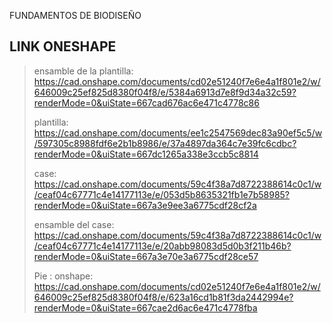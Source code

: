 FUNDAMENTOS DE BIODISEÑO

<h2> LINK ONESHAPE</h2>

> ensamble de la plantilla: https://cad.onshape.com/documents/cd02e51240f7e6e4a1f801e2/w/646009c25ef825d8380f04f8/e/5384a6913d7e8f9d34a32c59?renderMode=0&uiState=667cad676ac6e471c4778c86
>
> plantilla: https://cad.onshape.com/documents/ee1c2547569dec83a90ef5c5/w/597305c8988fdf6e2b1b8986/e/37a4897da364c7e39fc6cdbc?renderMode=0&uiState=667dc1265a338e3ccb5c8814
>
> case: https://cad.onshape.com/documents/59c4f38a7d8722388614c0c1/w/ceaf04c67771c4e14177113e/e/053d5b8635321fb1e7b58985?renderMode=0&uiState=667a3e9ee3a6775cdf28cf2a
> 
> ensamble del case:
 https://cad.onshape.com/documents/59c4f38a7d8722388614c0c1/w/ceaf04c67771c4e14177113e/e/20abb98083d5d0b3f211b46b?renderMode=0&uiState=667a3e70e3a6775cdf28ce57
> 
> Pie : onshape: https://cad.onshape.com/documents/cd02e51240f7e6e4a1f801e2/w/646009c25ef825d8380f04f8/e/623a16cd1b81f3da2442994e?renderMode=0&uiState=667cae2d6ac6e471c4778fba



